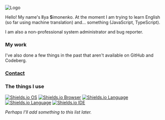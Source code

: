 ![Logo](logo.png)

Hello! My name's **I**lya **S**imonenko. At the moment I am trying to learn English (so far using machine translation) and... something (JavaScript, TypeScript).

I am also a non-professional system administrator and bug reporter.

### My work

I've also done a few things in the past that aren't available on GitHub and Codeberg.

### [Contact](https://simonenkoilya.github.io/)

### The things I use

[![Shields.io OS](https://img.shields.io/badge/OS-Windows%2010%2021H2-blue?style=for-the-badge&logo=windows)](https://www.microsoft.com/ru-ru/windows/) [![Shields.io Browser](https://img.shields.io/badge/Browser-Microsoft%20Edge-blue?style=for-the-badge&logo=microsoftedge)](https://www.microsoft.com/ru-ru/edge/) [![Shields.io Language](https://img.shields.io/badge/Language-JavaScript-yellow?style=for-the-badge&logo=javascript)](https://www.javascript.com/) [![Shields.io Language](https://img.shields.io/badge/Language-TypeScript-blue?style=for-the-badge&logo=typescript)](https://www.typescriptlang.org/) [![Shields.io IDE](https://img.shields.io/badge/IDE-VSCode-blueviolet?style=for-the-badge&logo=visualstudiocode)](https://code.visualstudio.com)

*Perhaps I'll add something to this list later.*
